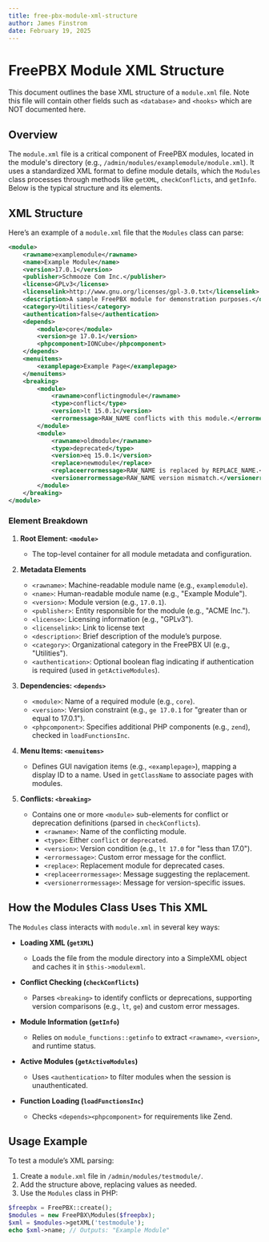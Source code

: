 ```yaml
---
title: free-pbx-module-xml-structure
author: James Finstrom
date: February 19, 2025
---
```


# FreePBX Module XML Structure

This document outlines the base XML structure of a `module.xml` file. Note this file will contain other fields such as `<database>` and `<hooks>` which are NOT documented here.
## Overview

The `module.xml` file is a critical component of FreePBX modules, located in the module's directory (e.g., `/admin/modules/examplemodule/module.xml`). It uses a standardized XML format to define module details, which the `Modules` class processes through methods like `getXML`, `checkConflicts`, and `getInfo`. Below is the typical structure and its elements.

## XML Structure

Here’s an example of a `module.xml` file that the `Modules` class can parse:

```xml
<module>
    <rawname>examplemodule</rawname>
    <name>Example Module</name>
    <version>17.0.1</version>
    <publisher>Schmooze Com Inc.</publisher>
    <license>GPLv3</license>
  	<licenselink>http://www.gnu.org/licenses/gpl-3.0.txt</licenselink>
    <description>A sample FreePBX module for demonstration purposes.</description>
    <category>Utilities</category>
    <authentication>false</authentication>
    <depends>
        <module>core</module>
        <version>ge 17.0.1</version>
        <phpcomponent>IONCube</phpcomponent>
    </depends>
    <menuitems>
        <examplepage>Example Page</examplepage>
    </menuitems>
    <breaking>
        <module>
            <rawname>conflictingmodule</rawname>
            <type>conflict</type>
            <version>lt 15.0.1</version>
            <errormessage>RAW_NAME conflicts with this module.</errormessage>
        </module>
        <module>
            <rawname>oldmodule</rawname>
            <type>deprecated</type>
            <version>eq 15.0.1</version>
            <replace>newmodule</replace>
            <replaceerrormessage>RAW_NAME is replaced by REPLACE_NAME.</replaceerrormessage>
            <versionerrormessage>RAW_NAME version mismatch.</versionerrormessage>
        </module>
    </breaking>
</module>
```

### Element Breakdown

1. **Root Element: `<module>`**
   - The top-level container for all module metadata and configuration.

2. **Metadata Elements**
   - `<rawname>`: Machine-readable module name (e.g., `examplemodule`).
   - `<name>`: Human-readable module name (e.g., "Example Module").
   - `<version>`: Module version (e.g., `17.0.1`).
   - `<publisher>`: Entity responsible for the module (e.g., "ACME Inc.").
   - `<license>`: Licensing information (e.g., "GPLv3").
   - `<licenselink>`: Link to license text
   - `<description>`: Brief description of the module’s purpose.
   - `<category>`: Organizational category in the FreePBX UI (e.g., "Utilities").
   - `<authentication>`: Optional boolean flag indicating if authentication is required (used in `getActiveModules`).

3. **Dependencies: `<depends>`**
   - `<module>`: Name of a required module (e.g., `core`).
   - `<version>`: Version constraint (e.g., `ge 17.0.1` for "greater than or equal to 17.0.1").
   - `<phpcomponent>`: Specifies additional PHP components (e.g., `zend`), checked in `loadFunctionsInc`.

4. **Menu Items: `<menuitems>`**
   - Defines GUI navigation items (e.g., `<examplepage>`), mapping a display ID to a name. Used in `getClassName` to associate pages with modules.

5. **Conflicts: `<breaking>`**
   - Contains one or more `<module>` sub-elements for conflict or deprecation definitions (parsed in `checkConflicts`).
     - `<rawname>`: Name of the conflicting module.
     - `<type>`: Either `conflict` or `deprecated`.
     - `<version>`: Version condition (e.g., `lt 17.0` for "less than 17.0").
     - `<errormessage>`: Custom error message for the conflict.
     - `<replace>`: Replacement module for deprecated cases.
     - `<replaceerrormessage>`: Message suggesting the replacement.
     - `<versionerrormessage>`: Message for version-specific issues.

## How the Modules Class Uses This XML

The `Modules` class interacts with `module.xml` in several key ways:

- **Loading XML (`getXML`)**
  - Loads the file from the module directory into a SimpleXML object and caches it in `$this->modulexml`.

- **Conflict Checking (`checkConflicts`)**
  - Parses `<breaking>` to identify conflicts or deprecations, supporting version comparisons (e.g., `lt`, `ge`) and custom error messages.

- **Module Information (`getInfo`)**
  - Relies on `module_functions::getinfo` to extract `<rawname>`, `<version>`, and runtime status.

- **Active Modules (`getActiveModules`)**
  - Uses `<authentication>` to filter modules when the session is unauthenticated.

- **Function Loading (`loadFunctionsInc`)**
  - Checks `<depends><phpcomponent>` for requirements like Zend.

## Usage Example

To test a module’s XML parsing:

1. Create a `module.xml` file in `/admin/modules/testmodule/`.
2. Add the structure above, replacing values as needed.
3. Use the `Modules` class in PHP:

```php
$freepbx = FreePBX::create();
$modules = new FreePBX\Modules($freepbx);
$xml = $modules->getXML('testmodule');
echo $xml->name; // Outputs: "Example Module"
```
